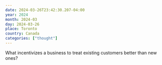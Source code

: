 ```yaml
---
date: 2024-03-26T23:42:30.207-04:00
year: 2024
month: 2024-03
day: 2024-03-26
place: Toronto
country: Canada
categories: ["thought"]
---
```

What incentivizes a business to treat existing customers better than new ones?
